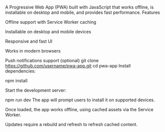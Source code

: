 A Progressive Web App (PWA) built with JavaScript that works offline, is installable on desktop and mobile, and provides fast performance.
Features

Offline support with Service Worker caching

Installable on desktop and mobile devices

Responsive and fast UI

Works in modern browsers

Push notifications support (optional)
git clone https://github.com/username/pwa-app.git
cd pwa-app
Install dependencies:

npm install

Start the development server:


npm run dev
The app will prompt users to install it on supported devices.

Once loaded, the app works offline, using cached assets via the Service Worker.

Updates require a rebuild and refresh to refresh cached content.
